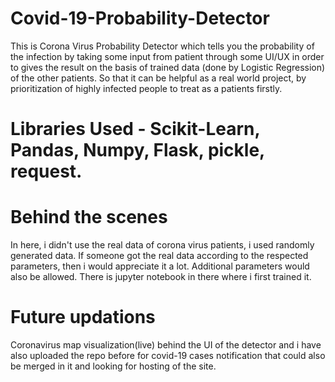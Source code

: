 # Covid-19-Probability-Detector
This is Corona Virus Probability Detector which tells you the probability of the infection by taking some input from patient through some UI/UX in order to gives the result on the basis of trained data (done by Logistic Regression) of the other patients. So that it can be helpful as a real world project, by prioritization of highly infected people to treat as a patients firstly. 
# Libraries Used - Scikit-Learn, Pandas, Numpy, Flask, pickle, request.

# Behind the scenes
In here, i didn't use the real data of corona virus patients, i used randomly generated data. If someone got the real data according to the respected parameters, then i would appreciate it a lot. Additional parameters would also be allowed.
There is jupyter notebook in there where i first trained it.

# Future updations 
Coronavirus map visualization(live) behind the UI of the detector and i have also uploaded the repo before for covid-19 cases notification that could also be merged in it and looking for hosting of the site. 
